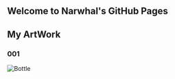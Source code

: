 ## Welcome to Narwhal's GitHub Pages

## My ArtWork
### 001
![Bottle](https://narwhal-fish.github.io/potion/Images/Icon.png)


